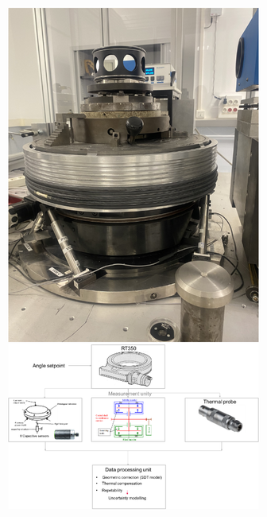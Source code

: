 [![Image 1](https://github.com/RimBennoune/Macroscale/blob/main/image1.jpeg?raw=true)](https://github.com/RimBennoune/Macroscale/blob/main/image1.jpeg?raw=true)
[![Image 2](https://github.com/RimBennoune/Macroscale/blob/main/image2.png?raw=true)](https://github.com/RimBennoune/Macroscale/blob/main/image2.png?raw=true)

